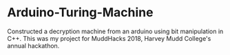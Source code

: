 # Arduino-Turing-Machine
Constructed a decryption machine from an arduino using bit manipulation in C++. This was my project for MuddHacks 2018, Harvey Mudd College's annual hackathon.
